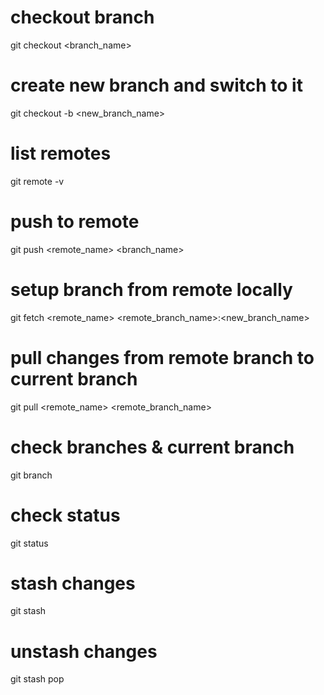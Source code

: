 # checkout branch
git checkout <branch_name>

# create new branch and switch to it
git checkout -b <new_branch_name>

# list remotes
git remote -v

# push to remote
git push <remote_name> <branch_name>

# setup branch from remote locally
git fetch <remote_name> <remote_branch_name>:<new_branch_name>

# pull changes from remote branch to current branch
git pull <remote_name> <remote_branch_name>

# check branches & current branch
git branch

# check status
git status

# stash changes
git stash

# unstash changes
git stash pop